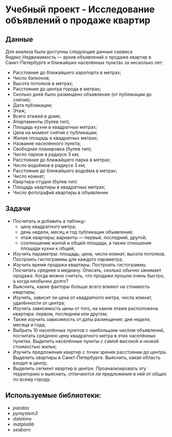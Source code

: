 # Учебный проект - Исследование объявлений о продаже квартир


## Данные

Для анализа были доступны следующие данные сервиса Яндекс.Недвижимость — архив объявлений о продаже квартир в Санкт-Петербурге и ближайших населённых пунктах за несколько лет:
- Расстояние до ближайшего аэропорта в метрах;
- Число балконов;
- Высота потолков в метрах;
- Расстояние до центра города в метрах;
- Сколько дней было размещено объявление (от публикации до снятия);
- Дата публикации;
- Этаж;
- Всего этажей в доме;
- Апартаменты (булев тип);
- Площадь кухни в квадратных метрах;
- Цена на момент снятия с публикации;
- Жилая площадь в квадратных метрах;
- Название населённого пункта;
- Свободная планировка (булев тип);
- Число парков в радиусе 3 км;
- Расстояние до ближайшего парка в метрах;
- Число водоёмов в радиусе 3 км;
- Расстояние до ближайшего водоёма в метрах;
- Число комнат;
- Квартира-студия (булев тип)
- Площадь квартиры в квадратных метрах;
- Число фотографий квартиры в объявлении

## Задачи

- Посчитать и добавить в таблицу:
  - цену квадратного метра;
  - день недели, месяц и год публикации объявления;
  - этаж квартиры; варианты — первый, последний, другой;
  - соотношение жилой и общей площади, а также отношение площади кухни к общей;
- Изучить параметры: площадь, цена, число комнат, высота потолков. Построить гистограммы для каждого параметра;
- Изучить время продажи квартиры. Построить гистограмму. Посчитать среднее и медиану. Описать, сколько обычно занимает продажа. Когда можно считать, что продажи прошли очень быстро, а когда необычно долго?
- Выяснить, какие факторы больше всего влияют на стоимость квартиры;
- Изучить, зависит ли цена от квадратного метра, числа комнат, удалённости от центра;
- Изучить зависимость цены от того, на каком этаже расположена квартира: первом, последнем или другом; 
- Также изучить зависимость от даты размещения: дня недели, месяца и года;
- Выбрать 10 населённых пунктов с наибольшим числом объявлений, посчитать среднюю цену квадратного метра в этих населённых пунктах. Выделить населённые пункты с самой высокой и низкой стоимостью жилья;
- Изучить предложения квартир с точки зрения расстоянии до центра. Выделить квартиры в Санкт-Петербурге. Выяснить, какая область входит в центр;
- Выделить сегмент квартир в центре. Проанализировать эту территорию и выяснить, отличаются ли предложения в ней от общих по всему городу.

## Используемые библиотеки:
- *pandas*
- *pymystem3*
- *datetime*
- *matplotlib*
- *seaborn*